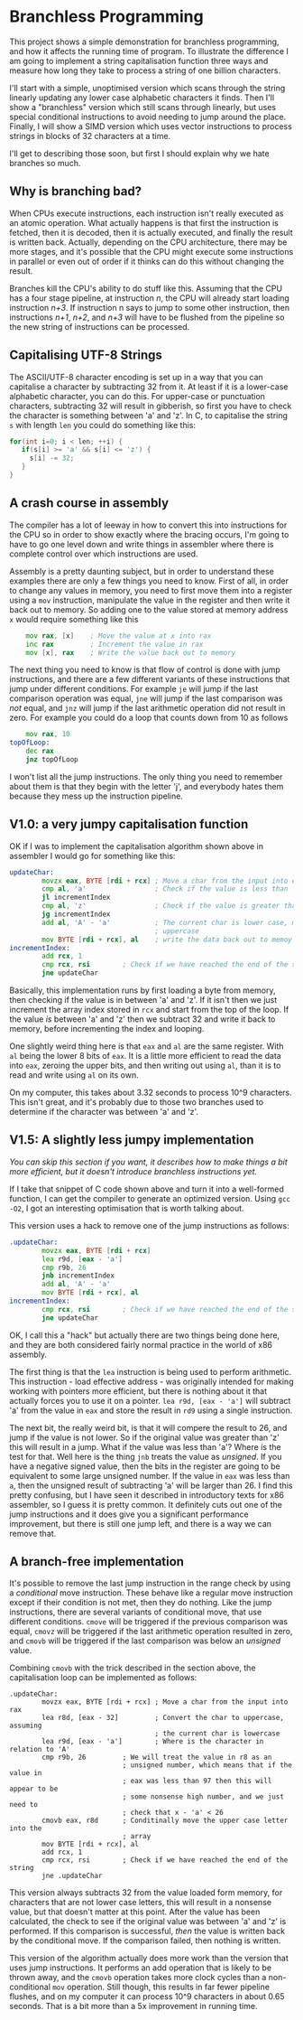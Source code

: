 # Branchless Programming

This project shows a simple demonstration for branchless programming, and
how it affects the running time of program. To illustrate the difference I am
going to implement a string capitalisation function three ways and measure
how long they take to process a string of one billion characters. 

I'll start with a simple, unoptimised version which scans through the string
linearly updating any lower case alphabetic characters it finds. Then I'll show a "branchless" version which still scans through linearly, but uses special
conditional instructions to avoid needing to jump around the place. Finally, 
I will show a SIMD version which uses vector instructions to process strings
in blocks of 32 characters at a time.

I'll get to describing those soon, but first I should explain why we hate
branches so much. 

## Why is branching bad?
When CPUs execute instructions, each instruction isn't really executed as an
atomic operation. What actually happens is that first the instruction is 
fetched, then it is decoded, then it is actually executed, and finally the 
result is written back. Actually, depending on the CPU architecture, there may
be more stages, and it's possible that the CPU might execute some instructions
in parallel or even out of order if it thinks can do this without changing the
result.

Branches kill the CPU's ability to do stuff like this. Assuming that the CPU
has a four stage pipeline, at instruction *n*, the CPU will already start 
loading instruction *n+3*. If instruction n says to jump to some other 
instruction, then instructions *n+1*, *n+2*, and *n+3* will have to be flushed
from the pipeline so the new string of instructions can be processed.

## Capitalising UTF-8 Strings

The ASCII/UTF-8 character encoding is set up in a way that you can capitalise 
a character by subtracting 32 from it. At least if it is a lower-case 
alphabetic character, you can  do this. For upper-case or punctuation 
characters, subtracting 32 will result in gibberish, so first you have to check
the character is something between 'a' and 'z'. In C, to capitalise the string 
`s` with length `len` you could do something like this:

```c
for(int i=0; i < len; ++i) {
   if(s[i] >= 'a' && s[i] <= 'z') {
     s[i] -= 32;
   }
}
```

## A crash course in assembly
The compiler has a lot of leeway in how to convert this into instructions for 
the CPU so in order to show exactly where the bracing occurs, I'm going to 
have to go one level down and write things in assembler where there is 
complete control over which instructions are used. 

Assembly is a pretty daunting subject, but in order to understand these 
examples there are only a few things you need to know. First of all, in order
to change any values in memory, you need to first move them into a register
using a `mov` instruction, manipulate the value in the register and then write
it back out to memory. So adding one to the value stored at memory address
`x` would require something like this

```asm
    mov rax, [x]    ; Move the value at x into rax
    inc rax         ; Increment the value in rax
    mov [x], rax    ; Write the value back out to memory
```

The next thing you need to know is that flow of control is done with jump
instructions, and there are a few different variants of these instructions that
jump under different conditions. For example `je` will jump if the last 
comparison operation was equal, `jne` will jump if the last comparison was 
*not* equal, and `jnz` will jump if the last arithmetic operation did not 
result in zero. For example you could do a loop that counts down from 10 as
follows
```asm
    mov rax, 10
topOfLoop:
    dec rax
    jnz topOfLoop
```

I won't list all the jump instructions. The only thing you need to remember
about them is that they begin with the letter 'j', and everybody hates them
because they mess up the instruction pipeline. 

## V1.0: a very jumpy capitalisation function
OK if I was to implement the capitalisation algorithm shown above in assembler
I would go for something like this:

```asm
updateChar:
        movzx eax, BYTE [rdi + rcx] ; Move a char from the input into eax
        cmp al, 'a'                 ; Check if the value is less than 'a'
        jl incrementIndex
        cmp al, 'z'                 ; Check if the value is greater than 'z'
        jg incrementIndex 
        add al, 'A' - 'a'           ; The current char is lower case, make it
                                    ; uppercase
        mov BYTE [rdi + rcx], al    ; write the data back out to memoy
incrementIndex:
        add rcx, 1
        cmp rcx, rsi        ; Check if we have reached the end of the string
        jne updateChar
```

Basically, this implementation runs by first loading a byte from memory, 
then checking if the value is in between 'a' and 'z'. If it isn't then we just
increment the array index stored in `rcx` and start from the top of the loop. 
If the value *is* between 'a' and 'z' then we subtract 32 and write it back to 
memory, before incrementing the index and looping. 

One slightly weird thing here is that `eax` and `al` are the same register. 
With `al` being the lower 8 bits of `eax`. It is a little more efficient to
read the data into `eax`, zeroing the upper bits, and then writing out using
`al`, than it is to read and write using `al` on its own.  

On my computer, this takes about 3.32 seconds to process 10^9 characters. This
isn't great, and it's probably due to those two branches used to determine if
the character was between 'a' and 'z'.

## V1.5: A slightly less jumpy implementation

*You can skip this section if you want, it describes how to make things a bit
more efficient, but it doesn't introduce branchless instructions yet.*

If I take that snippet of C code shown above and turn it into a well-formed 
function, I can get the compiler to generate an optimized version. Using 
`gcc -O2`, I got an interesting optimisation that is worth talking about.

This version uses a hack to remove one of the jump instructions as follows:

```asm
.updateChar:
        movzx eax, BYTE [rdi + rcx] 
        lea r9d, [eax - 'a']        
        cmp r9b, 26 
        jnb incrementIndex
        add al, 'A' - 'a'           
        mov BYTE [rdi + rcx], al 
incrementIndex:
        cmp rcx, rsi        ; Check if we have reached the end of the string
        jne updateChar
```
OK, I call this a "hack" but actually there are two things being done here, and
they are both considered fairly normal practice in the world of x86 assembly.

The first thing is that the `lea` instruction is being used to perform 
arithmetic. This instruction - load effective address - was originally intended
for making working with pointers more efficient, but there is nothing about it
that actually forces you to use it on a pointer. `lea r9d, [eax - 'a']` will
subtract 'a' from the value in `eax` and store the result in `rd9` using a 
single instruction.

The next bit, the really weird bit, is that it will compere the result to 26,
and jump if the value is not lower. So if the original value was greater than 
'z' this will result in a jump. What if the value was less than 'a'? Where is
the test for that. Well here is the thing `jnb` treats the value as *unsigned*.
If you have a negative signed value, then the bits in the register are going 
to be equivalent to some large unsigned number. If the value in `eax` was less
than `a`, then the unsigned result of subtracting 'a' will be larger than 26.
I find this pretty confusing, but I have seen it described in introductory 
texts for x86 assembler, so I guess it is pretty common. It definitely cuts
out one of the jump instructions and it does give you a significant performance
improvement, but there is still one jump left, and there is a way we can 
remove that.

## A branch-free implementation
It's possible to remove the last jump instruction in the range check by using 
a *conditional* move instruction. These behave like a regular move instruction
except if their condition is not met, then they do nothing. Like the jump
instructions, there are several variants of conditional move, that use different
conditions. `cmove` will be triggered if the previous comparison was equal, 
`cmovz` will be triggered if the last arithmetic operation resulted in zero, 
and `cmovb` will be triggered if the last comparison was below an *unsigned*
value. 

Combining `cmovb` with the trick described in the section above, the 
capitalisation loop can be implemented as follows:

```
.updateChar:
        movzx eax, BYTE [rdi + rcx] ; Move a char from the input into rax
        lea r8d, [eax - 32]         ; Convert the char to uppercase, assuming
                                    ; the current char is lowercase
        lea r9d, [eax - 'a']        ; Where is the character in relation to 'A'
        cmp r9b, 26         ; We will treat the value in r8 as an 
                            ; unsigned number, which means that if the value in
                            ; eax was less than 97 then this will appear to be
                            ; some nonsense high number, and we just need to 
                            ; check that x - 'a' < 26 
        cmovb eax, r8d      ; Conditinally move the upper case letter into the
                            ; array
        mov BYTE [rdi + rcx], al
        add rcx, 1
        cmp rcx, rsi        ; Check if we have reached the end of the string
        jne .updateChar
```

This version always subtracts 32 from the value loaded form memory, for 
characters that are not lower case letters, this will result in a nonsense 
value, but that doesn't matter at this point. After the value has been 
calculated, the check to see if the original value was between 'a' and 'z' is 
performed. If this comparison is successful, *then* the value is written back
by the conditional move. If the comparison failed, then nothing is written.

This version of the algorithm actually does more work than the version that 
uses jump instructions. It performs an add operation that is likely to be 
thrown away, and the `cmovb` operation takes more clock cycles than a 
non-conditional `mov` operation. Still though, this results in far fewer
pipeline flushes, and on my computer it can process 10^9 characters in about
0.65 seconds. That is a bit more than a 5x improvement in running time. 

